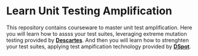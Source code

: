 # Learn Unit Testing Amplification
This repository contains courseware to master unit test amplification. Here you will learn how to assss your test suites, leveraging extreme mutation testing provided by **[Descartes](https://github.com/STAMP-project/pitest-descartes)**. And then you will learn how to strenghten your test suites, applying test ampification technology provided by **[DSpot](https://github.com/STAMP-project/dspot)**.